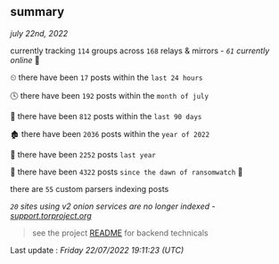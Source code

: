 
## summary
_july 22nd, 2022_

currently tracking `114` groups across `168` relays & mirrors - _`61` currently online_ 📡

⏲ there have been `17` posts within the `last 24 hours`

🕓 there have been `192` posts within the `month of july`

📅 there have been `812` posts within the `last 90 days`

🏚 there have been `2036` posts within the `year of 2022`

🚀 there have been `2252` posts `last year`

🦕 there have been `4322` posts `since the dawn of ransomwatch` 🐣

there are `55` custom parsers indexing posts

_`20` sites using v2 onion services are no longer indexed - [support.torproject.org](https://support.torproject.org/onionservices/v2-deprecation/)_

> see the project [README](https://github.com/jmousqueton/ransomwatch#readme) for backend technicals



Last update : _Friday 22/07/2022 19:11:23 (UTC)_


